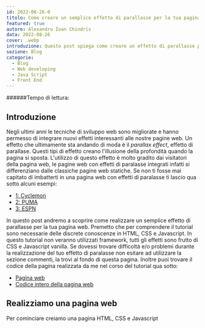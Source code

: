 ```yaml
---
id: 2022-08-26-0
titolo: Come creare un semplice effetto di parallasse per la tua pagina web
featured: true
autore: Alexandru Ioan Chindris
data: 2022-08-26
cover: .webp
introduzione: Questo post spiega come creare un effetto di parallasse per il proprio sito web.
sezione: Blog
categorie:
  - Blog
  - Web developing
  - Java Script
  - Front End
---
```


######Tempo di lettura: 

## Introduzione

Negli ultimi anni le tecniche di sviluppo web sono migliorate e hanno permesso di integrare nuovi effetti interessanti alle nostre pagine web.
Un effetto che ultimamente sta andando di moda è il _parallax effect_, effetto di parallase. Questi tipi di effetto creano l'illusione della profondità quando la pagina si sposta. 
L'utilizzo di questo effetto è molto gradito dai visitatori della pagina web, le pagine web con effetti di paralasse integrati infatti si differenziano dalle classiche pagine web statiche.
Se non ti fosse mai capitato di imbatterti in una pagina web con effetti di paralasse ti lascio qua sotto alcuni esempi:

- <a href="http://cyclemon.com/" target="_blank">1: Cyclemon</a>
- <a href="http://portfolio.theflock.com/puma_mobium/" target="_blank">2: PUMA</a>
- <a href="http://www.espn.com/espn/eticket/story?page=Dock-Ellis" target="_blank">3: ESPN</a>


In questo post andremo a scoprire come realizzare un semplice effetto di parallasse per la tua pagina web. Premetto che per comprendere il tutorial sono necessarie delle discrete conoscenze in HTML, CSS e Javascript. In questo tutorial non veranno utilizzati framework, tutti gli effetti sono frutto di CSS e Javascript vanilla. Se dovessi trovare difficoltà e/o problemi durante la realizzazione del tuo effetto di paralasse non esitare ad utilizzare la sezione commenti, la trovi al fondo di questa pagina. Inoltre puoi trovare il codice della pagina realizzata da me nel corso del tutorial qua sotto:

- <a href="" target="_blank">Pagina web</a>
- <a href="" target="_blank">Codice intero della pagina web</a>



## Realizziamo una pagina web

Per cominciare creiamo una pagina HTML, CSS e Javascript




